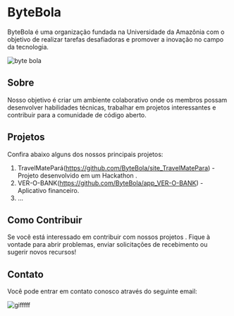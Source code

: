 # ByteBola

ByteBola é uma organização fundada na Universidade da Amazônia com o objetivo de realizar tarefas desafiadoras e promover a inovação no campo da tecnologia.

![byte bola](https://github.com/ByteBola/.github/assets/100390250/cb0bd013-85c0-46cc-a6cd-e30180e6f87b)


## Sobre

Nosso objetivo é criar um ambiente colaborativo onde os membros possam desenvolver habilidades técnicas, trabalhar em projetos interessantes e contribuir para a comunidade de código aberto.

## Projetos

Confira abaixo alguns dos nossos principais projetos:

1. TravelMatePará(https://github.com/ByteBola/site_TravelMatePara) - Projeto desenvolvido em um Hackathon .
2. VER-O-BANK(https://github.com/ByteBola/app_VER-O-BANK) - Aplicativo financeiro.
3. ...

## Como Contribuir

Se você está interessado em contribuir com nossos projetos . Fique à vontade para abrir problemas, enviar solicitações de recebimento ou sugerir novos recursos!

## Contato

Você pode entrar em contato conosco através do seguinte email: 

![gifffff](https://github.com/ByteBola/.github/assets/100390250/e0fc38aa-8f82-4694-bc4c-5bdf99e77c45)

